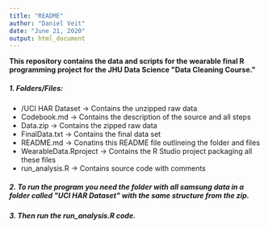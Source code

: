 ```yaml
---
title: "README"
author: "Daniel Veit"
date: "June 21, 2020"
output: html_document
---
```


**This repository contains the data and scripts for the wearable final R programming project for the JHU Data Science "Data Cleaning Course."**

##### 1. Folders/Files:

+ /UCI HAR Dataset      -> Contains the unzipped raw data
+ Codebook.md           -> Contains the description of the source and all steps
+ Data.zip              -> Contains the zipped raw data
+ FinalData.txt         -> Contains the final data set
+ README.md            -> Conatins this README file outlineing the folder and files
+ WearableData.Rproject -> Contains the R Studio project packaging all these files
+ run_analysis.R        -> Contains source code with comments

##### 2. To run the program you need the folder with all samsung data in a folder called "UCI HAR Dataset" with the same structure from the zip.

##### 3. Then run the run_analysis.R code.
